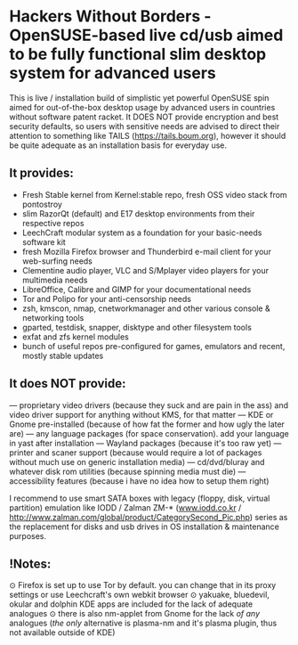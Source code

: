 ﻿Hackers Without Borders - OpenSUSE-based live cd/usb aimed to be fully functional slim desktop system for advanced users
========================================================================================================================

This is live / installation build of simplistic yet powerful OpenSUSE spin aimed for out-of-the-box desktop usage by advanced users in countries without software patent racket. It DOES NOT provide encryption and best security defaults, so users with sensitive needs are advised to direct their attention to something like TAILS (https://tails.boum.org), however it should be quite adequate as an installation basis for everyday use.

It provides:
------------
* Fresh Stable kernel from Kernel:stable repo, fresh OSS video stack from pontostroy
* slim RazorQt (default) and E17 desktop environments from their respective repos
* LeechCraft modular system as a foundation for your basic-needs software kit
* fresh Mozilla Firefox browser and Thunderbird e-mail client for your web-surfing needs
* Clementine audio player, VLC and S/Mplayer video players for your multimedia needs
* LibreOffice, Calibre and GIMP for your documentational needs
* Tor and Polipo for your anti-censorship needs
* zsh, kmscon, nmap, cnetworkmanager and other various console & networking tools
* gparted, testdisk, snapper, disktype and other filesystem tools
* exfat and zfs kernel modules
* bunch of useful repos pre-configured for games, emulators and recent, mostly stable updates

It does NOT provide:
--------------------
— proprietary video drivers (because they suck and are pain in the ass) and video driver support for anything without KMS, for that matter
— KDE or Gnome pre-installed (because of how fat the former and how ugly the later are)
— any language packages (for space conservation). add your language in yast after installation
— Wayland packages (because it's too raw yet)
— printer and scaner support (because would require a lot of packages without much use on generic installation media)
— cd/dvd/bluray and whatever disk rom utilities (because spinning media must die)
— accessibility features (because i have no idea how to setup them right)

I recommend to use smart SATA boxes with legacy (floppy, disk, virtual partition) emulation like  IODD / Zalman ZM-* (www.iodd.co.kr / http://www.zalman.com/global/product/CategorySecond_Pic.php) series as the replacement for disks and usb drives in OS installation & maintenance purposes.

!Notes:
-------
⊙ Firefox is set up to use Tor by default. you can change that in its proxy settings or use Leechcraft's own webkit browser
⊙ yakuake, bluedevil, okular and dolphin KDE apps are included for the lack of adequate analogues
⊙ there is also nm-applet from Gnome for the lack _of any_ analogues (_the only_ alternative is plasma-nm and it's plasma plugin, thus not available outside of KDE)
